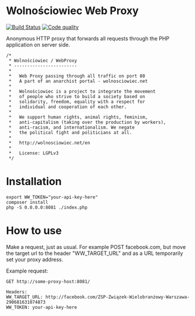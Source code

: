 Wolnościowiec Web Proxy
=======================

[![Build Status](https://travis-ci.org/Wolnosciowiec/webproxy.svg?branch=master)](https://travis-ci.org/Wolnosciowiec/webproxy)
[![Code quality](https://scrutinizer-ci.com/g/Wolnosciowiec/webproxy/badges/quality-score.png?b=master)](https://scrutinizer-ci.com/g/Wolnosciowiec/webproxy/)

Anonymous HTTP proxy that forwards all requests through the PHP application
on server side.

```
/*
 * Wolnościowiec / WebProxy
 * ------------------------
 *
 *   Web Proxy passing through all traffic on port 80
 *   A part of an anarchist portal - wolnosciowiec.net
 *
 *   Wolnościowiec is a project to integrate the movement
 *   of people who strive to build a society based on
 *   solidarity, freedom, equality with a respect for
 *   individual and cooperation of each other.
 *
 *   We support human rights, animal rights, feminism,
 *   anti-capitalism (taking over the production by workers),
 *   anti-racism, and internationalism. We negate
 *   the political fight and politicians at all.
 *
 *   http://wolnosciowiec.net/en
 *
 *   License: LGPLv3
 */
````

Installation
============

```
export WW_TOKEN="your-api-key-here"
composer install
php -S 0.0.0.0:8081 ./index.php
```

How to use
==========

Make a request, just as usual. For example POST facebook.com, but move the target url to the header "WW_TARGET_URL"
and as a URL temporarily set your proxy address.

Example request:

```
GET http://some-proxy-host:8081/

Headers:
WW_TARGET_URL: http://facebook.com/ZSP-Związek-Wielobranżowy-Warszawa-290681631074873
WW_TOKEN: your-api-key-here
```